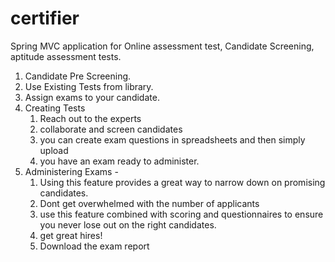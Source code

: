 certifier
==========
Spring MVC application for Online assessment test, Candidate Screening, aptitude assessment tests.

1. Candidate Pre Screening.
2. Use Existing Tests from library.
3. Assign exams to your candidate.
4. Creating Tests 
   1. Reach out to the experts 
   2. collaborate and screen candidates 
   3. you can create exam questions in spreadsheets and then simply upload
   4. you have an exam ready to administer.
5. Administering Exams -
   1. Using this feature provides a great way to narrow down on promising candidates.
   2. Dont get overwhelmed with the number of applicants 
   3. use this feature combined with scoring and questionnaires to ensure you never lose out on the right candidates.
   4. get great hires!
   5. Download the exam report
